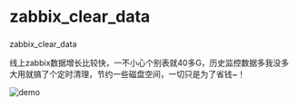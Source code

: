 # zabbix_clear_data

###
zabbix_clear_data

线上zabbix数据增长比较快，一不小心个别表就40多G，历史监控数据多我没多大用就搞了个定时清理，节约一些磁盘空间，一切只是为了省钱~！


![demo](https://github.com/MorningSong/zabbix_clear_data/blob/master/demo/sql_table.png)

